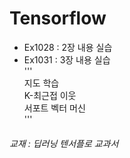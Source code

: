 # Tensorflow
* Ex1028 : 2장 내용 실습
* Ex1031 : 3장 내용 실습  
'''  
지도 학습  
K-최근접 이웃  
서포트 벡터 머신  
'''  
  




















###### 교재 : 딥러닝 텐서플로 교과서
